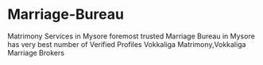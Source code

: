 # Marriage-Bureau
Matrimony Services in Mysore foremost trusted Marriage Bureau in Mysore has very best number of Verified Profiles Vokkaliga Matrimony,Vokkaliga Marriage Brokers
